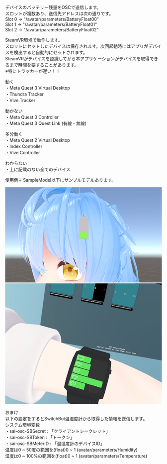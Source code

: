 デバイスのバッテリー残量をOSCで送信します。
<br>
スロットが複数あり、送信先アドレスは次の通りです。
<br>
Slot 0 -> "/avatar/parameters/BatteryFloat00"
<br>
Slot 1 -> "/avatar/parameters/BatteryFloat01"
<br>
Slot 2 -> "/avatar/parameters/BatteryFloat02"
<br>


SteamVR環境で動作します。
<br>
スロットにセットしたデバイスは保存されます。次回起動時にはアプリがデバイスを検出すると自動的にセットされます。
<br>
SteamVRがデバイスを認識してから本アプリケーションがデバイスを取得できるまで時間を要することがあります。
<br>
※特にトラッカーが遅い！！
<br>

動く
<br>
・Meta Quest 3 Virtual Desktop 
<br>
・Thundra Tracker
<br>
・Vive Tracker

動かない
<br>
・Meta Quest 3 Controller
<br>
・Meta Quest 3 Quest Link (有線・無線)

多分動く
<br>
・Meta Quest 2 Virtual Desktop
<br>
・Index Controller
<br>
・Vive Controller

わからない
<br>
・上に記載のない全てのデバイス

使用例↓ SampleModel以下にサンプルモデルあります。

![SampleImage](image/SampleImage.png)
![SampleImage](image/SampleImage_02.png)

おまけ
<br>
以下の設定をするとSwitchBot温湿度計から取得した情報を送信します。
<br>
システム環境変数
<br>
・sai-osc-SBSecret : 「クライアントシークレット」
<br>
・sai-osc-SBToken : 「トークン」
<br>
・sai-osc-SBMeterID : 「温湿度計のデバイスID」
<br>
温度は0 ~ 50度の範囲を(float)0 ~ 1 (avatar/parameters/Humidity)
<br>
湿度は0 ~ 100%の範囲を(float)0 ~ 1 (avatar/parameters/Temperature)
